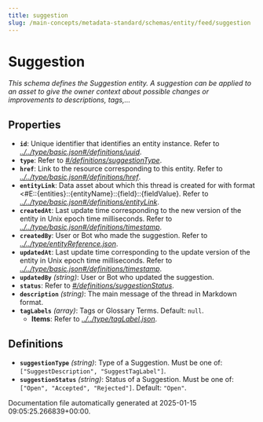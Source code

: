```yaml
---
title: suggestion
slug: /main-concepts/metadata-standard/schemas/entity/feed/suggestion
---
```


# Suggestion

*This schema defines the Suggestion entity. A suggestion can be applied to an asset to give the owner context about possible changes or improvements to descriptions, tags,...*

## Properties

- **`id`**: Unique identifier that identifies an entity instance. Refer to *[../../type/basic.json#/definitions/uuid](#/../type/basic.json#/definitions/uuid)*.
- **`type`**: Refer to *[#/definitions/suggestionType](#definitions/suggestionType)*.
- **`href`**: Link to the resource corresponding to this entity. Refer to *[../../type/basic.json#/definitions/href](#/../type/basic.json#/definitions/href)*.
- **`entityLink`**: Data asset about which this thread is created for with format <#E::{entities}::{entityName}::{field}::{fieldValue}. Refer to *[../../type/basic.json#/definitions/entityLink](#/../type/basic.json#/definitions/entityLink)*.
- **`createdAt`**: Last update time corresponding to the new version of the entity in Unix epoch time milliseconds. Refer to *[../../type/basic.json#/definitions/timestamp](#/../type/basic.json#/definitions/timestamp)*.
- **`createdBy`**: User or Bot who made the suggestion. Refer to *[../../type/entityReference.json](#/../type/entityReference.json)*.
- **`updatedAt`**: Last update time corresponding to the update version of the entity in Unix epoch time milliseconds. Refer to *[../../type/basic.json#/definitions/timestamp](#/../type/basic.json#/definitions/timestamp)*.
- **`updatedBy`** *(string)*: User or Bot who updated the suggestion.
- **`status`**: Refer to *[#/definitions/suggestionStatus](#definitions/suggestionStatus)*.
- **`description`** *(string)*: The main message of the thread in Markdown format.
- **`tagLabels`** *(array)*: Tags or Glossary Terms. Default: `null`.
  - **Items**: Refer to *[../../type/tagLabel.json](#/../type/tagLabel.json)*.
## Definitions

- **`suggestionType`** *(string)*: Type of a Suggestion. Must be one of: `["SuggestDescription", "SuggestTagLabel"]`.
- **`suggestionStatus`** *(string)*: Status of a Suggestion. Must be one of: `["Open", "Accepted", "Rejected"]`. Default: `"Open"`.


Documentation file automatically generated at 2025-01-15 09:05:25.266839+00:00.
